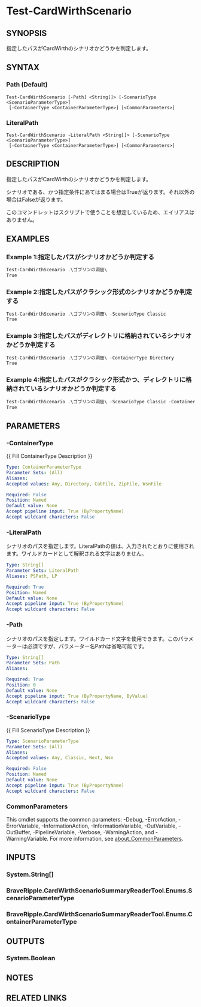 ﻿---
external help file: CardWirthScenarioSummaryReader.dll-Help.xml
Module Name: CardWirthScenarioSummaryReader
online version:
schema: 2.0.0
---

# Test-CardWirthScenario

## SYNOPSIS
指定したパスがCardWirthのシナリオかどうかを判定します。

## SYNTAX

### Path (Default)
```
Test-CardWirthScenario [-Path] <String[]> [-ScenarioType <ScenarioParameterType>]
 [-ContainerType <ContainerParameterType>] [<CommonParameters>]
```

### LiteralPath
```
Test-CardWirthScenario -LiteralPath <String[]> [-ScenarioType <ScenarioParameterType>]
 [-ContainerType <ContainerParameterType>] [<CommonParameters>]
```

## DESCRIPTION
指定したパスがCardWirthのシナリオかどうかを判定します。

シナリオである、かつ指定条件にあてはまる場合はTrueが返ります。それ以外の場合はFalseが返ります。

このコマンドレットはスクリプトで使うことを想定しているため、エイリアスはありません。

## EXAMPLES

### Example 1:指定したパスがシナリオかどうか判定する
```powershell
Test-CardWirthScenario .\ゴブリンの洞窟\
True
```

### Example 2:指定したパスがクラシック形式のシナリオかどうか判定する
```powershell
Test-CardWirthScenario .\ゴブリンの洞窟\ -ScenarioType Classic
True
```

### Example 3:指定したパスがディレクトリに格納されているシナリオかどうか判定する
```powershell
Test-CardWirthScenario .\ゴブリンの洞窟\ -ContainerType Directory
True
```

### Example 4:指定したパスがクラシック形式かつ、ディレクトリに格納されているシナリオかどうか判定する
```powershell
Test-CardWirthScenario .\ゴブリンの洞窟\ -ScenarioType Classic -ContainerType Directory
True
```

## PARAMETERS

### -ContainerType
{{ Fill ContainerType Description }}

```yaml
Type: ContainerParameterType
Parameter Sets: (All)
Aliases:
Accepted values: Any, Directory, CabFile, ZipFile, WsnFile

Required: False
Position: Named
Default value: None
Accept pipeline input: True (ByPropertyName)
Accept wildcard characters: False
```

### -LiteralPath
シナリオのパスを指定します。LiteralPathの値は、入力されたとおりに使用されます。ワイルドカードとして解釈される文字はありません。

```yaml
Type: String[]
Parameter Sets: LiteralPath
Aliases: PSPath, LP

Required: True
Position: Named
Default value: None
Accept pipeline input: True (ByPropertyName)
Accept wildcard characters: False
```

### -Path
シナリオのパスを指定します。ワイルドカード文字を使用できます。このパラメーターは必須ですが、パラメーター名Pathは省略可能です。

```yaml
Type: String[]
Parameter Sets: Path
Aliases:

Required: True
Position: 0
Default value: None
Accept pipeline input: True (ByPropertyName, ByValue)
Accept wildcard characters: False
```

### -ScenarioType
{{ Fill ScenarioType Description }}

```yaml
Type: ScenarioParameterType
Parameter Sets: (All)
Aliases:
Accepted values: Any, Classic, Next, Wsn

Required: False
Position: Named
Default value: None
Accept pipeline input: True (ByPropertyName)
Accept wildcard characters: False
```

### CommonParameters
This cmdlet supports the common parameters: -Debug, -ErrorAction, -ErrorVariable, -InformationAction, -InformationVariable, -OutVariable, -OutBuffer, -PipelineVariable, -Verbose, -WarningAction, and -WarningVariable. For more information, see [about_CommonParameters](http://go.microsoft.com/fwlink/?LinkID=113216).

## INPUTS

### System.String[]

### BraveRipple.CardWirthScenarioSummaryReaderTool.Enums.ScenarioParameterType

### BraveRipple.CardWirthScenarioSummaryReaderTool.Enums.ContainerParameterType

## OUTPUTS

### System.Boolean

## NOTES

## RELATED LINKS
